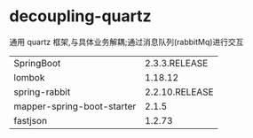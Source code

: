 # decoupling-quartz
通用 quartz 框架,与具体业务解耦;通过消息队列(rabbitMq)进行交互



|  |  |
| :-----| :---- | 
| SpringBoot | 2.3.3.RELEASE | 
| lombok | 1.18.12 | 
| spring-rabbit | 2.2.10.RELEASE | 
| mapper-spring-boot-starter | 2.1.5 | 
| fastjson | 1.2.73 | 